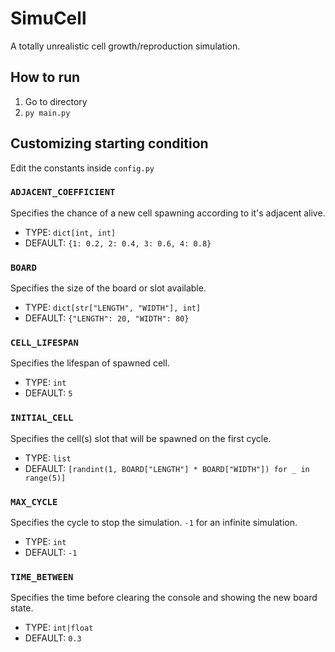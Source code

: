 # SimuCell
A totally unrealistic cell growth/reproduction simulation.

## How to run
1. Go to directory
2. `py main.py`

## Customizing starting condition
Edit the constants inside `config.py`

### `ADJACENT_COEFFICIENT`
Specifies the chance of a new cell spawning according to it's adjacent alive.

- TYPE: `dict[int, int]`
- DEFAULT: `{1: 0.2, 2: 0.4, 3: 0.6, 4: 0.8} `

### `BOARD`
Specifies the size of the board or slot available.

- TYPE: `dict[str["LENGTH", "WIDTH"], int]`
- DEFAULT: `{"LENGTH": 20, "WIDTH": 80}`

### `CELL_LIFESPAN`
Specifies the lifespan of spawned cell.

- TYPE: `int`
- DEFAULT: `5`

### `INITIAL_CELL`
Specifies the cell(s) slot that will be spawned on the first cycle.

- TYPE: `list`
- DEFAULT: `[randint(1, BOARD["LENGTH"] * BOARD["WIDTH"]) for _ in range(5)]`

### `MAX_CYCLE`
Specifies the cycle to stop the simulation. `-1` for an infinite simulation.

- TYPE: `int`
- DEFAULT: `-1`

### `TIME_BETWEEN`
Specifies the time before clearing the console and showing the new board state.

- TYPE: `int|float`
- DEFAULT: `0.3`
